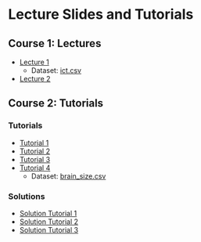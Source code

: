 # Lecture Slides and Tutorials

## Course 1: Lectures
* [Lecture 1](./lecture/l1/Lecture_1.html)
    - Dataset: [ict.csv](./data/ict.csv)
* [Lecture 2](./lecture/l2/Lecture_2.html)


## Course 2: Tutorials
### Tutorials 
* [Tutorial 1](./tutorial/tutorial-1/tutorial_1.html)
* [Tutorial 2](./tutorial/tutorial-2/tutorial_2.html)
* [Tutorial 3](./tutorial/tutorial-3/tutorial_3.html) 
* [Tutorial 4](./tutorial/tutorial-4/tutorial_4.html) 
    - Dataset: [brain_size.csv](./data/brain_size.csv) 


### Solutions 
* [Solution Tutorial 1](./tutorial/tutorial-1-solution/tutorial_1_solution.html)
* [Solution Tutorial 2](./tutorial/tutorial-2-solution/tutorial_2_solution.html)
* [Solution Tutorial 3](./tutorial/tutorial-3-solution/tutorial_3_solution.html)
